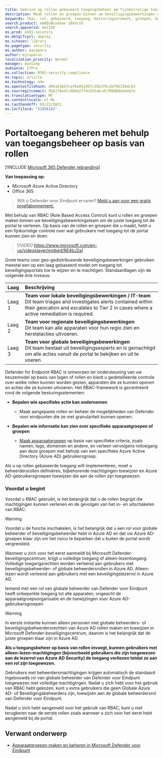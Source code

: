 ```yaml
---
title: Gebruik op rollen gebaseerd toegangsbeheer om fijnkorrelige toegang te verlenen tot Microsoft Defender-beveiligingscentrum
description: Maak rollen en groepen binnen uw beveiligingsbewerkingen om toegang te verlenen tot de portal.
keywords: rbac, rol, gebaseerd, toegang, besturingselement, groepen, besturingselement, laag, aad
search.product: eADQiWindows 10XVcnh
search.appverid: met150
ms.prod: m365-security
ms.mktglfcycl: deploy
ms.sitesec: library
ms.pagetype: security
ms.author: macapara
author: mjcaparas
localization_priority: Normal
manager: dansimp
audience: ITPro
ms.collection: M365-security-compliance
ms.topic: article
ms.technology: mde
ms.openlocfilehash: d95163bd7caf6e05295fc35b3f9c2bf95230dc83
ms.sourcegitcommit: 956176ed7c8b8427fdc655abcd1709d86da9447e
ms.translationtype: MT
ms.contentlocale: nl-NL
ms.lasthandoff: 03/23/2021
ms.locfileid: "51058182"
---
```

# <a name="manage-portal-access-using-role-based-access-control"></a>Portaltoegang beheren met behulp van toegangsbeheer op basis van rollen

[!INCLUDE [Microsoft 365 Defender rebranding](../../includes/microsoft-defender.md)]

**Van toepassing op:**
- Microsoft Azure Active Directory
- Office 365

> Wilt u Defender voor Eindpunt ervaren? [Meld u aan voor een gratis proefabonnement.](https://www.microsoft.com/microsoft-365/windows/microsoft-defender-atp?ocid=docs-wdatp-rbac-abovefoldlink)

Met behulp van RBAC (Role Based Access Control) kunt u rollen en groepen maken binnen uw beveiligingsbewerkingsteam om de juiste toegang tot de portal te verlenen. Op basis van de rollen en groepen die u maakt, hebt u een fijnkorrelige controle over wat gebruikers met toegang tot de portal kunnen zien en doen. 

> [!VIDEO https://www.microsoft.com/en-us/videoplayer/embed/RE4bJ2a]

Grote teams voor geo-gedistribueerde beveiligingsbewerkingen gebruiken meestal een op een laag gebaseerd model om toegang tot beveiligingsportals toe te wijzen en te machtigen. Standaardlagen zijn de volgende drie niveaus:

Laag | Beschrijving
:---|:---
Laag 1 | **Team voor lokale beveiligingsbewerkingen / IT-team** <br> Dit team triages and investigates alerts contained within their geocation and escalates to Tier 2 in cases where a active remediation is required.
Laag 2 | **Team voor regionale beveiligingsbewerkingen** <br> Dit team kan alle apparaten voor hun regio zien en herstelacties uitvoeren.
Laag 3 | **Team voor globale beveiligingsbewerkingen** <br> Dit team bestaat uit beveiligingsexperts en is gemachtigd om alle acties vanuit de portal te bekijken en uit te voeren.

Defender for Endpoint RBAC is ontworpen ter ondersteuning van uw keuzemodel op basis van lagen of rollen en biedt u gedetailleerde controle over welke rollen kunnen worden gezien, apparaten die ze kunnen openen en acties die ze kunnen uitvoeren. Het RBAC-framework is gecentreerd rond de volgende besturingselementen:

- **Bepalen wie specifieke actie kan ondernemen**
  - Maak aangepaste rollen en beheer de mogelijkheden van Defender voor eindpunten die ze met granulariteit kunnen openen.
 
- **Bepalen wie informatie kan zien over specifieke apparaatgroepen of groepen**
  - [Maak apparaatgroepen](machine-groups.md) op basis van specifieke criteria, zoals namen, tags, domeinen en andere, en verleen vervolgens roltoegang aan deze groepen met behulp van een specifieke Azure Active Directory (Azure AD) gebruikersgroep.

Als u op rollen gebaseerde toegang wilt implementeren, moet u beheerdersrollen definiëren, bijbehorende machtigingen toewijzen en Azure AD-gebruikersgroepen toewijzen die aan de rollen zijn toegewezen.


### <a name="before-you-begin"></a>Voordat u begint
Voordat u RBAC gebruikt, is het belangrijk dat u de rollen begrijpt die machtigingen kunnen verlenen en de gevolgen van het in- en uitschakelen van RBAC.


> [!WARNING]
> Voordat u de functie inschakelen, is het belangrijk dat u een rol voor globale beheerder of beveiligingsbeheerder hebt in Azure AD en dat uw Azure AD-groepen klaar zijn om het risico te beperken dat u buiten de portal wordt vergrendeld. 

Wanneer u zich voor het eerst aanmeldt bij Microsoft Defender-beveiligingscentrum, krijgt u volledige toegang of alleen-lezentoegang. Volledige toegangsrechten worden verleend aan gebruikers met beveiligingsbeheerder- of globale beheerdersrollen in Azure AD. Alleen-lezen wordt verleend aan gebruikers met een beveiligingslezerrol in Azure AD. 

Iemand met een rol van globale beheerder van Defender voor Eindpunt heeft onbeperkte toegang tot alle apparaten, ongeacht de apparaatgroepsorganisatie en de toewijzingen voor Azure AD-gebruikersgroepen

> [!WARNING]
> In eerste instantie kunnen alleen personen met globale beheerders- of beveiligingsbeheerdersrechten van Azure AD rollen maken en toewijzen in Microsoft Defender-beveiligingscentrum, daarom is het belangrijk dat de juiste groepen klaar zijn in Azure AD.
>
> **Als u toegangsbeheer op basis van rollen invoegt, kunnen gebruikers met alleen-lezen-machtigingen (bijvoorbeeld gebruikers die zijn toegewezen aan de lezerrol van Azure AD Security) de toegang verliezen totdat ze aan een rol zijn toegewezen.** 
>
>Gebruikers met beheerdersmachtigingen krijgen automatisch de standaard ingebouwde rol van globale beheerder van Defender voor Eindpunt toegewezen met volledige machtigingen. Nadat u zich hebt voor het gebruik van RBAC hebt gekozen, kunt u extra gebruikers die geen Globale Azure AD- of Beveiligingsbeheerders zijn, toewijzen aan de globale beheerdersrol van Defender voor Eindpunt. 
>
> Nadat u zich hebt aangemeld voor het gebruik van RBAC, kunt u niet terugkeren naar de eerste rollen zoals wanneer u zich voor het eerst hebt aangemeld bij de portal. 



## <a name="related-topic"></a>Verwant onderwerp
- [Apparaatgroepen maken en beheren in Microsoft Defender voor Eindpunt](machine-groups.md)
